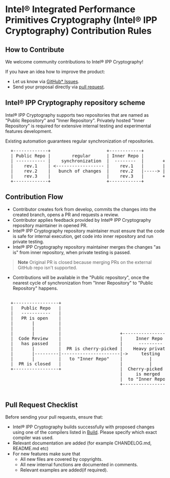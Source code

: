 Intel® Integrated Performance Primitives Cryptography (Intel® IPP Cryptography) Contribution Rules
===============================================================

## How to Contribute

We welcome community contributions to Intel® IPP Cryptography!

If you have an idea how to improve the product:

 - Let us know via [GitHub* Issues](https://github.com/intel/ipp-crypto/issues).
 - Send your proposal directly via [pull request](https://github.com/intel/ipp-crypto/pulls).



## Intel® IPP Cryptography repository scheme

Intel® IPP Cryptography supports two repositories that are named as "Public Repository" and "Inner Repository". Privately hosted "Inner Repository" is required for extensive internal testing and experimental features development.

Existing automation guarantees regular synchronization of repositories.

<pre>
  +-------------+                     +------------+
  | Public Repo |        regular      | Inner Repo |
  | ----------- |    synchronization  |  --------  |       +----------+
  |    rev.1    | <------------------ |    rev.1   |       | internal |
  |    rev.2    |   bunch of changes  |    rev.2   |-----> | testing  |
  |    rev.3    |                     |    rev.3   |       +----------+
  +-------------+                     +------------+
</pre>

## Contribution Flow

- Contributor creates fork from develop, commits the changes into the created branch, opens a PR and requests a review.
- Contributor applies feedback provided by Intel® IPP Cryptography repository maintainer in opened PR.
- Intel® IPP Cryptography repository maintainer must ensure that the code is safe for internal execution, get code into inner repository and run private testing.
- Intel® IPP Cryptography repository maintainer merges the changes "as is" from inner repository, when private testing is passed.
> **Note**
> Original PR is closed because merging PRs on the external GitHub repo isn't supported.

- Contributions will be available in the "Public repository", once the nearest cycle of synchronization from "Inner Repository" to "Public Repository" happens.

<pre>

  +-----------------+
  |   Public Repo   |
  |   -----------   |
  |   PR is open    |
  |       |         |
  |       |         |
  |       |         |                      +--------------------+
  |  Code Review    |                      |     Inner Repo     |
  |   has passed    |                      |      ---------     |
  |       |         |  PR is cherry-picked |    Heavy private   |
  |       |---------|----------------------|->     testing      |
  |       |         |   to "Inner Repo"    |          |         |
  |  PR is closed   |                      |          |         |
  +-----------------+                      |  Cherry-picked PR  |
                                           |     is merged      |
                                           |  to "Inner Repo"   |
                                           +--------------------+

</pre>

## Pull Request Checklist
Before sending your pull requests, ensure that:
 - Intel® IPP Cryptography builds successfully with proposed changes using one of the compilers listed in [Build](./BUILD.md). Please specify which exact compiler was used.
 - Relevant documentation are added (for example CHANDELOG.md, README.md etc)
 - For new features make sure that
    - All new files are covered by copyrights.
    - All new internal functions are documented in comments.
    - Relevant examples are added(if required).

